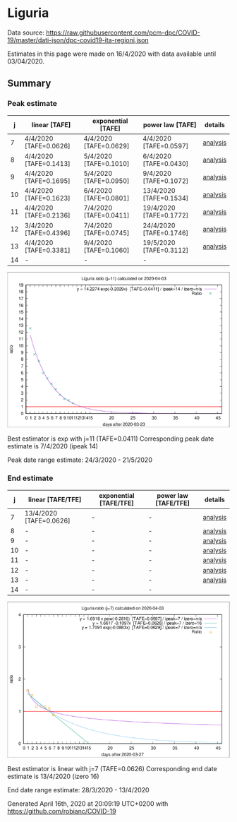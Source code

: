 # Liguria


Data source: https://raw.githubusercontent.com/pcm-dpc/COVID-19/master/dati-json/dpc-covid19-ita-regioni.json

Estimates in this page were made on 16/4/2020 with data available until 03/04/2020.


## Summary 

### Peak estimate 
|j|linear [TAFE]|exponential [TAFE]|power law [TAFE]|details|
|---|----|-----------|---------|-------|
|7|4/4/2020 [TAFE=0.0626]|4/4/2020 [TAFE=0.0629]|4/4/2020 [TAFE=0.0597]|[analysis](COVID-19_liguria_j7_2020-04-03.md)|
|8|4/4/2020 [TAFE=0.1413]|5/4/2020 [TAFE=0.1010]|6/4/2020 [TAFE=0.0430]|[analysis](COVID-19_liguria_j8_2020-04-03.md)|
|9|4/4/2020 [TAFE=0.1695]|5/4/2020 [TAFE=0.0950]|9/4/2020 [TAFE=0.1072]|[analysis](COVID-19_liguria_j9_2020-04-03.md)|
|10|4/4/2020 [TAFE=0.1623]|6/4/2020 [TAFE=0.0801]|13/4/2020 [TAFE=0.1534]|[analysis](COVID-19_liguria_j10_2020-04-03.md)|
|11|4/4/2020 [TAFE=0.2136]|7/4/2020 [TAFE=0.0411]|19/4/2020 [TAFE=0.1772]|[analysis](COVID-19_liguria_j11_2020-04-03.md)|
|12|3/4/2020 [TAFE=0.4396]|7/4/2020 [TAFE=0.0745]|24/4/2020 [TAFE=0.1746]|[analysis](COVID-19_liguria_j12_2020-04-03.md)|
|13|4/4/2020 [TAFE=0.3381]|9/4/2020 [TAFE=0.1060]|19/5/2020 [TAFE=0.3112]|[analysis](COVID-19_liguria_j13_2020-04-03.md)|
|14|-|-|-||

![best peak estimate](COVID-19_liguria_j11_2020-04-03.png)

Best estimator is exp with j=11 (TAFE=0.0411)
Corresponding peak date estimate is 7/4/2020 (ipeak 14)


Peak date range estimate: 24/3/2020 - 21/5/2020

### End estimate 
|j|linear [TAFE/TFE]|exponential [TAFE/TFE]|power law [TAFE/TFE]|details|
|---|----|-----------|---------|-------|
|7|13/4/2020 [TAFE=0.0626]|-|-|[analysis](COVID-19_liguria_j7_2020-04-03.md)|
|8|-|-|-|[analysis](COVID-19_liguria_j8_2020-04-03.md)|
|9|-|-|-|[analysis](COVID-19_liguria_j9_2020-04-03.md)|
|10|-|-|-|[analysis](COVID-19_liguria_j10_2020-04-03.md)|
|11|-|-|-|[analysis](COVID-19_liguria_j11_2020-04-03.md)|
|12|-|-|-|[analysis](COVID-19_liguria_j12_2020-04-03.md)|
|13|-|-|-|[analysis](COVID-19_liguria_j13_2020-04-03.md)|
|14|-|-|-||

![best zero estimate](COVID-19_liguria_j7_2020-04-03.png)

Best estimator is linear with j=7 (TAFE=0.0626)
Corresponding end date estimate is 13/4/2020 (izero 16)


End date range estimate: 28/3/2020 - 13/4/2020

Generated April 16th, 2020 at 20:09:19 UTC+0200 with https://github.com/robianc/COVID-19
